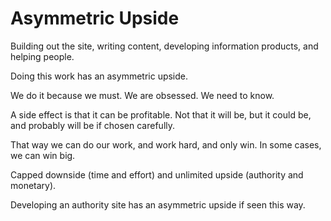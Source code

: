 # Asymmetric Upside

Building out the site, writing content, developing information products, and helping people.

Doing this work has an asymmetric upside.

We do it because we must. We are obsessed. We need to know.

A side effect is that it can be profitable. Not that it will be, but it could be, and probably will be if chosen carefully.

That way we can do our work, and work hard, and only win. In some cases, we can win big.

Capped downside (time and effort) and unlimited upside (authority and monetary).

Developing an authority site has an asymmetric upside if seen this way.